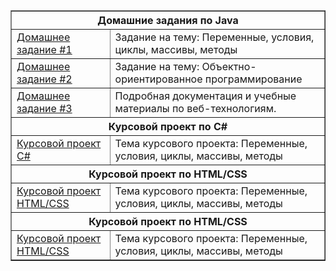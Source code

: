 
<table border="1" cellspacing="0" cellpadding="5">
  <thead>
    <tr>
      <th colspan="2">Домашние задания по Java</th>
    </tr>
  </thead>
  <tbody>
    <tr>
      <td><a href="https://github.com/pmirov/HomeWork_1" target="_blank">Домашнее задание #1</a></td>
      <td>Задание на тему: Переменные, условия, циклы, массивы, методы</td>
    </tr>
    <tr>
      <td><a href="https://github.com/pmirov/HomeWork2" target="_blank">Домашнее задание #2</a></td>
      <td>Задание на тему: Объектно-ориентированное программирование</td>
    </tr>
    <tr>
      <td><a href="https://github.com/pmirov/HomeWork2" target="_blank">Домашнее задание #3</a></td>
      <td>Подробная документация и учебные материалы по веб-технологиям.</td>
    </tr>
    <!-- Раздел для курсового проекта по C# -->
    <tr>
      <th colspan="2">Курсовой проект по C#</th>
    </tr>
    <tr>
      <td><a href="https://github.com/pmirov/HomeWork_1" target="_blank">Курсовой проект C#</a></td>
      <td>Тема курсового проекта: Переменные, условия, циклы, массивы, методы</td>
    </tr>
    <!-- Раздел для курсового проекта по HTML/CSS -->
    <tr>
      <th colspan="2">Курсовой проект по HTML/CSS</th>
    </tr>
    <tr>
      <td><a href="https://github.com/pmirov/HomeWork_1" target="_blank">Курсовой проект HTML/CSS</a></td>
      <td>Тема курсового проекта: Переменные, условия, циклы, массивы, методы</td>
    </tr>
        <!-- Раздел для курсового проекта по HTML/CSS -->
    <tr>
      <th colspan="2">Курсовой проект по HTML/CSS</th>
    </tr>
    <tr>
      <td><a href="https://github.com/pmirov/HomeWork_1" target="_blank">Курсовой проект HTML/CSS</a></td>
      <td>Тема курсового проекта: Переменные, условия, циклы, массивы, методы</td>
    </tr>
  </tbody>
</table>


